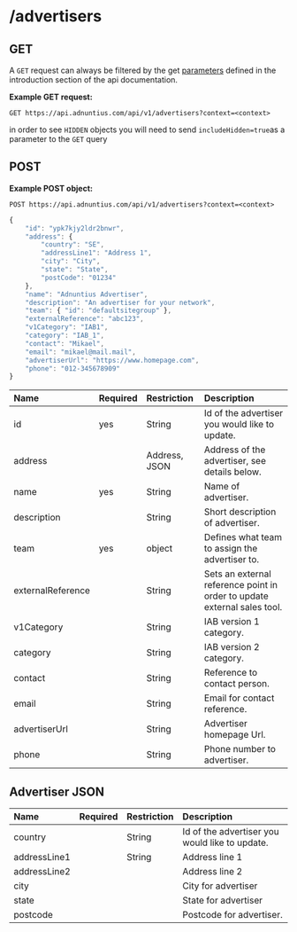 # /advertisers

## GET

A `GET` request can always be filtered by the get [parameters](http://docs.adnuntius.com/api/api-requests) defined in the introduction section of the api documentation.

**Example GET request:**

```http
GET https://api.adnuntius.com/api/v1/advertisers?context=<context>
```

in order to see `HIDDEN` objects you will need to send `includeHidden=true`as a parameter to the `GET` query

## POST

**Example POST object:**

```http
POST https://api.adnuntius.com/api/v1/advertisers?context=<context>
```

```javascript
{
    "id": "ypk7kjy2ldr2bnwr",
    "address": {
        "country": "SE",
        "addressLine1": "Address 1",
        "city": "City",
        "state": "State",
        "postCode": "01234"
    },
    "name": "Adnuntius Advertiser",
    "description": "An advertiser for your network",
    "team": { "id": "defaultsitegroup" },
    "externalReference": "abc123",
    "v1Category": "IAB1",
    "category": "IAB_1",
    "contact": "Mikael",
    "email": "mikael@mail.mail",
    "advertiserUrl": "https://www.homepage.com",
    "phone": "012-345678909"
}
```

| Name | Required | Restriction | Description |
| :--- | :--- | :--- | :--- |
| id | yes | String | Id of the advertiser you would like to update. |
| address |  | Address, JSON | Address of the advertiser, see details below. |
| name | yes | String | Name of advertiser. |
| description |  | String | Short description of advertiser. |
| team | yes | object | Defines what team to assign the advertiser to. |
| externalReference |  | String | Sets an external reference point in order to update external sales tool. |
| v1Category |  | String | IAB version 1 category. |
| category |  | String | IAB version 2 category. |
| contact |  | String | Reference to contact person. |
| email |  | String | Email for contact reference. |
| advertiserUrl |  | String | Advertiser homepage Url. |
| phone |  | String | Phone number to advertiser. |

## Advertiser JSON

| Name | Required | Restriction | Description |
| :--- | :--- | :--- | :--- |
| country |  | String | Id of the advertiser you would like to update. |
| addressLine1 |  | String | Address line 1 |
| addressLine2 |  |  | Address line 2 |
| city |  |  | City for advertiser |
| state |  |  | State for advertiser |
| postcode |  |  | Postcode for advertiser. |

